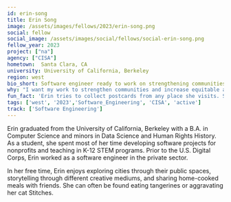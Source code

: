 ```yaml
---
id: erin-song
title: Erin Song
image: /assets/images/fellows/2023/erin-song.png
social: fellow
social_image: /assets/images/social/fellows/social-erin-song.png
fellow_year: 2023
project: ["na"]
agency: ["CISA"]
hometown:  Santa Clara, CA
university: University of California, Berkeley
region: west
bio_short: Software engineer ready to work on strengthening communities and increasing equitable access to public resources
why: "I want my work to strengthen communities and increase equitable access to public resources. As someone who cares about community learning, I also resonated with the Digital Corps' mission to help new technologists learn the skills and knowledge to better understand the impact we want to make in the public sector."
fun_fact: 'Erin tries to collect postcards from any place she visits. She enjoys sending them to friends, but also likes to keep one that she can write a small diary entry in and store inside her personal journal.'
tags: ['west', '2023','Software_Engineering', 'CISA', 'active']
track: ['Software Engineering']
---
```


Erin graduated from the University of California, Berkeley with a B.A. in Computer Science and minors in Data Science and Human Rights History. As a student, she spent most of her time developing software projects for nonprofits and teaching in K-12 STEM programs. Prior to the U.S. Digital Corps, Erin worked as a software engineer in the private sector.

In her free time, Erin enjoys exploring cities through their public spaces, storytelling through different creative mediums, and sharing home-cooked meals with friends. She can often be found eating tangerines or aggravating her cat Stitches.